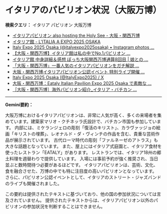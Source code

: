 # イタリアのパビリオン状況（大阪万博）

**検索クエリ：** イタリア パビリオン 大阪万博

- [イタリアパビリオン also hosting the Holy See - 大阪・関西万博](https://www.expo2025.or.jp/official-participant/italy/)
- [イタリア館 - L'ITALIA A EXPO 2025 OSAKA](https://www.italyexpo2025osaka.it/ja/itariaguan)
- [Italy Expo 2025 Osaka (@italyexpo2025osaka) • Instagram photos ...](https://www.instagram.com/italyexpo2025osaka/?hl=ja)
- [【大阪・関西万博】イタリア館は私の中でNo.1パビリオン ...](https://yukonosuke.com/entry/osaka_banpaku_italy)
- [イタリア館 中身詳細＆感想 ぼっち大阪関西万博通算8回目 | 娘との ...](https://ameblo.jp/wakochi0316/entry-12905719318.html)
- [「大阪・関西万博」一番人気のイタリアパビリオンをガチ解説 ...](https://lovewalker.jp/elem/000/004/268/4268276/)
- [大阪・関西万博イタリアパビリオン公認イベント 特別ライブ開催 ...](https://prtimes.jp/main/html/rd/p/000000009.000099144.html)
- [Italy Expo 2025 Osaka (@ItalyExpo2025) / X](https://x.com/italyexpo2025)
- [大阪・関西万博：Eataly Italian Pavilion Expo 2025 Osaka で素敵な ...](https://eataly.co.jp/blogs/news/2025041002)
- [［大阪・関西万博］海外パビリオン紹介_イタリア・バチカン ...](https://mag.tecture.jp/culture/20250604-128331/)


---

**Gemini要約：**

大阪万博におけるイタリアパビリオンは、非常に人気が高く、多くの来場者を集めています。建築家マリオ・クチネッラ氏設計で、バチカン市国も参加しています。  内部には、ミケランジェロの彫刻「復活のキリスト」、カラヴァッジョの絵画「キリストの埋葬」、レオナルド・ダ・ヴィンチの作品を含む、貴重な芸術作品が展示されています。  古代ローマ時代の彫刻「ファルネーゼのアトラス」も大きな話題となっています。  また、屋上にはイタリア式庭園と、イタリア食材を使ったレストラン「EATALY」があります。  レストランでは、イタリア18州の郷土料理を週替わりで提供しています。  入場には事前予約が強く推奨され、当日並ぶと数時間待つ必要があるほどです。  イタリアパビリオンは、芸術、文化、食を融合させた、万博の中でも特に注目度の高いパビリオンとなっています。  さらに、パビリオン公認イベントとして、イタリアのストリート・ジャズバンドのライブも開催されました。


この要約は提供されたテキストに基づいており、他の国の参加状況については言及されていません。  提供されたテキストからは、イタリアパビリオン以外のパビリオンの参加状況を判断することはできません。

